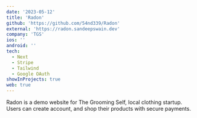```yaml
---
date: '2023-05-12'
title: 'Radon'
github: 'https://github.com/54nd339/Radon'
external: 'https://radon.sandeepswain.dev'
company: 'TGS'
ios: ''
android: ''
tech:
  - Next
  - Stripe
  - Tailwind
  - Google OAuth
showInProjects: true
web: true
---
```

Radon is a demo website for The Grooming Self, local clothing startup. Users can create account, and shop their products with secure payments.

